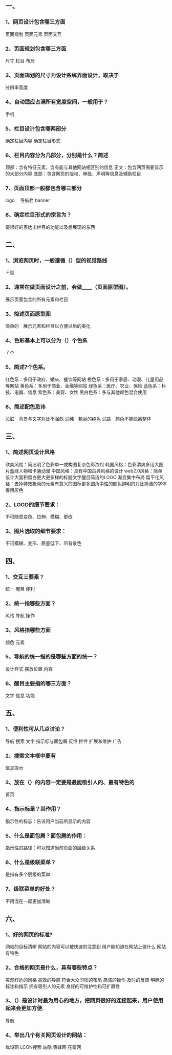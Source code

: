 ## 一、
### 1、网页设计包含哪三方面
页面规划
页面元素
页面交互
### 2、页面规划包含哪三方面
尺寸
栏目
布局
### 3、页面规划的尺寸为设计系统界面设计，取决于
分辨率宽度
### 4、自动适应占满所有宽度空间，一般用于？
手机
### 5、栏目设计包含哪两部分
确定栏目内容
确定栏目形式
### 6、栏目内容分为几部分，分别是什么？简述
顶部：含有特征元素，含有能与其他网站相区别的信息
正文：包含网页需要显示的大部分内容
底部：包含网页的版权、审批、声明等信息及辅助栏目
### 7、页面顶部一般都包含哪三部分
logo　
导航栏
banner
### 8、确定栏目形式的宗旨为？
要很好的表达出栏目的功能以及想展现的东西

## 二、
### 1、浏览网页时，一般遵循（）型的视觉路线
Ｆ型
### 2、通常在做页面设计之前，会做____（页面原型图）。
展示页面包含的所有元素和栏目
### 3、简述页面原型图
简单的　展示元素和栏目以方便以后的美化
### 4、色彩基本上可以分为（）个色系
７个
### 5、简述7个色系。
红色系：多用于政府、婚庆、餐饮等网站
橙色系：多用于家居、动漫、儿童用品等网站
黄色系：多用于商业、金融等网站
绿色系：医疗、农业、保险
蓝色系：科技、电器、信息
紫色系：美容、女性
黑白色系：多与其他颜色混合使用
### 8、简述配色忌讳
忌脏　背景与文字对比不强烈
忌纯　艳丽的纯色
忌跳　颜色不能脱离整体

## 三、
### 1、简述网页设计风格
欧美风格：简洁明了色彩单一或构图复杂色彩浓烈
韩国风格：色彩清爽多用大图片蓝绿人物和卡通动漫
中国风格：具有中国古典风格的设计
web2.0风格：简单设计大面积留白更大更多样的标题文字醒目简洁的LOGO 渐变集中布局
扁平化风格：去掉特效极简的元素有意义的图标更多圆角中性的颜色鲜明的对比简洁的字体善用灰色
### 2、LOGO的细节要求：
不可随意变色、拉伸、模糊、更改
### 3、图片选取的细节要求：
不可模糊、变形、质量低下、带背景色

## 四、
### 1、交互三要素？
统一
醒目
便利
### 2、统一指哪些方面？
风格
导航
操作
### 3、风格指哪些方面
颜色
元素
### 5、导航的统一指的是哪些方面的统一？
设计样式
摆放位置
内容
### 6、醒目主要指的哪三方面？
文字
信息
功能

## 五、
### 1、便利性可从几点讨论？
导航
搜索
文字
指示标与面包屑
反馈
控件
扩展和维护
广告
### 2、搜索文本框中要有
信息提示
### 3、放在（）的内容一定要是最能吸引人的、最有特色的
首页
### 4、指示标是？其作用？
指示性的标志：告诉用户当前所显示的内容
### 5、什么是面包屑？面包屑的作用：
指示性的路径：可以知道当前页面的层级关系
### 6、什么是级联菜单？
是指有多个层级的菜单
### 7、级联菜单的好处？
不用混在一起更加清晰

## 六、
### 1、好的网页的标准?
网站的目标清晰
网站的内容可以被快速的注意到
用户能知道在网站上做什么
网站有特色
### 2、合格的网页是什么，具有哪些特点？
美观舒适的风格
高效的导航
符合大众习惯的布局
简洁的操作
及时的反馈
明确的标注和指示
拥有吸引人的元素
良好的可维护性和可扩展性
### 3、（）是设计时最为用心的地方，把网页很好的连接起来，用户使用起来会更加方便.
导航
### 4、举出几个有关网页设计的网站：
优设网
LCON搜索
站酷
黄蜂网
花瓣网
